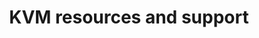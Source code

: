 ---
menu:
  sidebar:
    identifier: recursos-kvm
    name: KVM resources
    parent: virtualizacion-kvm-linux
    weight: 7
title: KVM resources and support
---